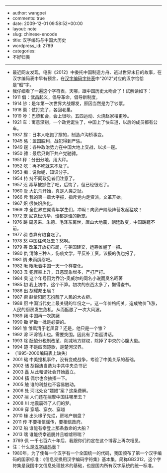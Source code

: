- --
- author: wangpei
- comments: true
- date: 2009-12-01 09:58:52+00:00
- layout: note
- slug: chinese-encode
- title: 汉字编码与中国大历史
- wordpress_id: 2789
- categories:
- 不好归类
- --
- 最近网友发现，电影《2012》中委托中国制造方舟、逃过世界末日的故事，在汉字编码表中早有预言，在[汉字编码字符表](http://www.knowsky.com/resource/gb2312tbm.htm)中“2012”对应的汉字恰恰是“船”字。
- 我仔细看了一遍这个字符表，天哪，跟中国历史太吻合了！试解读如下：
- 1911 倡：武昌起义，倡导革命，倡导新制度。
- 1914 钞：是年第一次世界大战爆发，原因当然是为了钞票。
- 1918 巢：仗打完了，各回老巢。
- 1919 吵：巴黎和会，会上很吵。五四运动、火烧赵家楼更吵。
- 1921 车：寓意深刻，一个政党诞生了，中国上了快车道，以后的成员都有公车。
- 1937 撑：日本人吃饱了撑的，制造卢沟桥事变。
- 1945 惩：盟国胜利，战犯得到严惩。
- 1949 逞：各种政治势力在中国大地上交战，以求一逞。
- 1950 骋：最后只剩下共产党驰骋。 
- 1951 秤：分田分地，用大秤。
- 1952 吃：再不吃就来不及了。 
- 1953 痴：说你呢，知识分子。
- 1954 持  持不同政见者们注意了。
- 1957 迟  毒草被抓住了吧，后悔了，但已经很迟了。
- 1960 耻  大饥荒开始，真是人类之耻。
- 1966 斥  我的第一章大字报，指斥党内走资派。文革开始。
- 1967 炽  很快炽热化。
- 1969 冲  全世界左翼青年学生们，冲啊！向资产阶级阵营发起猛攻！
- 1972 宠  尼克松访华，谁都是谁的新宠。
- 1976 踌 周恩来、朱德、毛泽东离世，唐山大地震，朝廷政变，中国踌躇不前。
- 1977 稠 总算有粮食吃了。 
- 1978 愁 中国往何处去？愁啊。  
- 1979 筹 改革开放初布局，与美国建交，运筹帷幄了一把。
- 1980 仇 清除三种人，伤痕文学，平反补工资，该报的仇也报了。
- 1981 绸 未雨绸缪吧。 
- 1982 瞅 眼瞅着中国一天一个样变化。
- 1983 丑 犯罪率上升，丑恶现象增多，严打严打。
- 1984 臭 这个年号因为乔治-奥威尔的同名小说而臭名昭著
- 1985 初 我上初中。这个不算。初次的东西太多了，懒得查书。
- 1986 出 胡耀邦出局？ 
- 1987 橱 赵紫阳同志扮靓了人民的大衣柜。 
- 1988 厨 中国当代史上最关键的年份之一。这一年价格闯关，造成物价飞涨，人民的厨房发生危机，从而酝酿了一次大风波。
- 1989 躇 中国再一次踟躇 
- 1990 锄 铲锄一批是必要的。
- 1991 雏 雏凤清于老凤音？还是，他只是一个雏？
- 1992 滁 环滁皆山也。需要突围。因此有了南巡讲话。
- 1993 除 酝酿分税制改革，削减地方财权，除掉了中央的心腹大患。 
- 1994 楚 不是四面楚歌，是楚河汉界。
- （1995-2000编码表上缺失）
- 2001 础 中美撞机事件，没有变成战争，考验了中美关系的基础。 
- 2002 储 胡锦涛当选为中共中央总书记 
- 2003 矗 从此和谐社会开始矗立。
- 2004 搐 偶尔也会抽搐一下。
- 2005 触 谁的利益也不容易触动。 
- 2006 处 河北处女“嫖娼”案？这条费解。
- 2007 揣 人们还在揣摩中国往哪里去？
- 2008 川 地震震碎了人们的梦。 
- 2009 穿 穿墙、穿衣、穿越
- 2010 椽 出头椽子先烂，房地产崩盘？
- 2011 传 不要相信谣传，要相信政府。
- 2012 船  谁能有幸登上那条救命的大船？
- 2013 喘  谁能侥幸逃脱并且嘘嘘带喘？
- 3769 佩  一千七百六十年后，我跟你们约定在这个博客上再次相见。
- 注：什么是[汉字编码表](http://www.knowsky.com/resource/gb2312tbm.htm)？
- 1980年，为了使每一个汉字有一个全国统一的代码，我国颁布了第一个汉字编码的国家标准：《信息交换用汉字编码字符集》基本集，简称GB2312，这个字符集是我国中文信息处理技术的基础，也是国内所有汉字系统的统一标准。
